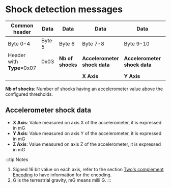 # Shock detection messages

|  Common header        |  Data |    Data          |  Data        |  Data |    Data          |
|---------------------------|-----------|----------------------|------------------|-----------|----------------------|
|  Byte 0-4                 |  Byte 5   |  Byte 6              |  Byte 7-8        |  Byte 9-10|  Byte 11-12          |
|  Header with **Type**=0x07|  0x03     |  **Nb of shocks**     |**Accelerometer shock data**|**Accelerometer shock data**|**Accelerometer shock data**|
|                          |            |                      |    **X Axis**      | **Y Axis**    |         **Z Axis**      |


 **Nb of shocks**: Number of shocks having an accelerometer value above
 the configured thresholds.

## Accelerometer shock data
-   **X Axis**: Value measured on axis X of the accelerometer, it is expressed in mG
-   **Y Axis**: Value measured on axis Y of the accelerometer, it is expressed in mG
-   **Z Axis**: Value measured on axis Z of the accelerometer, it is expressed in mG

:::tip Notes
1.  Signed 16 bit value on each axis, refer to the section [Two's complement Encoding](/downlink-messages/two-complement-encoding/readme.md) to have information for the encoding.
2.  G is the terrestrial gravity, mG means milli G.
:::